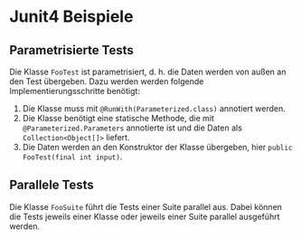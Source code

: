 # Junit4 Beispiele

## Parametrisierte Tests

Die Klasse `FooTest` ist parametrisiert, d. h. die Daten werden von außen an den Test übergeben.
Dazu werden werden folgende Implementierungsschritte benötigt:

1. Die Klasse muss mit `@RunWith(Parameterized.class)` annotiert werden.
2. Die Klasse benötigt eine statische Methode, die mit `@Parameterized.Parameters` annotierte ist
und die Daten als `Collection<Object[]>` liefert.
3. Die Daten werden an den Konstruktor der Klasse übergeben, hier `public FooTest(final int input)`.

## Parallele Tests

Die Klasse `FooSuite` führt die Tests einer Suite parallel aus. Dabei können die Tests jeweils einer
Klasse oder jeweils einer Suite parallel ausgeführt werden.
